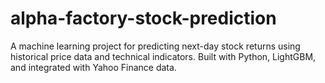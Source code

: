 # alpha-factory-stock-prediction
A machine learning project for predicting next-day stock returns using historical price data and technical indicators. Built with Python, LightGBM, and integrated with Yahoo Finance data.

